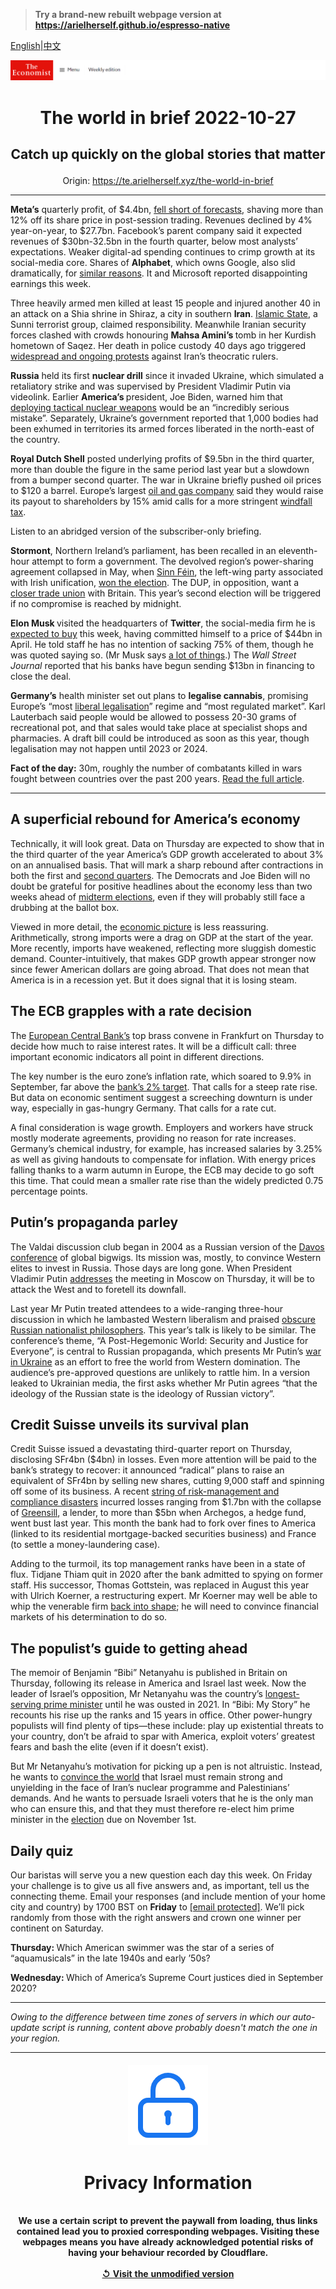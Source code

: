 > **Try a brand-new rebuilt webpage version at https://arielherself.github.io/espresso-native**

[English](https://github.com/arielherself/espresso/blob/main/README.md)|[中文](https://github-com.translate.goog/arielherself/espresso/blob/main/README.md?_x_tr_sl=en&_x_tr_tl=zh-CN&_x_tr_hl=zh-CN&_x_tr_pto=wapp)



![The Economist](menubar.png)

# <p align="center">The world in brief 2022-10-27</p>

## <p align="center">Catch up quickly on the global stories that matter</p>

<p align="center">Origin: <a href="https://te.arielherself.xyz/the-world-in-brief">https://te.arielherself.xyz/the-world-in-brief</a><hr>

<strong>Meta’s</strong> quarterly profit, of $4.4bn, [fell short of forecasts](https://te.arielherself.xyz/business/2022/10/16/how-much-trouble-is-mark-zuckerberg-in), shaving more than 12% off its share price in post-session trading. Revenues declined by 4% year-on-year, to $27.7bn. Facebook’s parent company said it expected revenues of $30bn-32.5bn in the fourth quarter, below most analysts’ expectations. Weaker digital-ad spending continues to crimp growth at its social-media core. Shares of <strong>Alphabet</strong>, which owns Google, also slid dramatically, for [similar reasons](https://te.arielherself.xyz/business/2022/09/18/the-300bn-google-meta-advertising-duopoly-is-under-attack). It and Microsoft reported disappointing earnings this week.

Three heavily armed men killed at least 15 people and injured another 40 in an attack on a Shia shrine in Shiraz, a city in southern <strong>Iran</strong>. [Islamic State](https://te.arielherself.xyz/middle-east-and-africa/2017/06/07/the-jihadists-of-islamic-state-hit-iran), a Sunni terrorist group, claimed responsibility. Meanwhile Iranian security forces clashed with crowds honouring <strong>Mahsa Amini’s </strong>tomb in her Kurdish hometown of Saqez. Her death in police custody 40 days ago triggered [widespread and ongoing protests](https://te.arielherself.xyz/middle-east-and-africa/2022/10/18/irans-protests-spread-as-a-notorious-prison-burns) against Iran’s theocratic rulers.

<strong>Russia</strong> held its first <strong>nuclear drill</strong> since it invaded Ukraine, which simulated a retaliatory strike and was supervised by President Vladimir Putin via videolink. Earlier <strong>America’s </strong>president, Joe Biden, warned him that [deploying tactical nuclear weapons](https://te.arielherself.xyz/europe/2022/10/17/how-to-detect-an-imminent-russian-nuclear-attack) would be an “incredibly serious mistake”. Separately, Ukraine’s government reported that 1,000 bodies had been exhumed in territories its armed forces liberated in the north-east of the country.

<strong>Royal Dutch Shell</strong> posted underlying profits of $9.5bn in the third quarter, more than double the figure in the same period last year but a slowdown from a bumper second quarter. The war in Ukraine briefly pushed oil prices to $120 a barrel. Europe’s largest [oil and gas company](https://te.arielherself.xyz/finance-and-economics/2022/05/31/why-the-oil-price-is-spiking-again) said they would raise its payout to shareholders by 15% amid calls for a more stringent [windfall tax](https://te.arielherself.xyz/leaders/2022/03/19/windfall-taxes-on-energy-companies-are-a-bad-idea).

Listen to an abridged version of the subscriber-only briefing.

<strong>Stormont</strong>, Northern Ireland’s parliament, has been recalled in an eleventh-hour attempt to form a government. The devolved region’s power-sharing agreement collapsed in May, when [Sinn Féin](https://te.arielherself.xyz/britain/sinn-fein-has-become-northern-irelands-biggest-party/21809215), the left-wing party associated with Irish unification, [won the election](https://te.arielherself.xyz/britain/sinn-fein-has-become-northern-irelands-biggest-party/21809215). The DUP, in opposition, want a [closer trade union](https://te.arielherself.xyz/britain/2022/02/12/northern-irish-devolution-collapses-again) with Britain. This year’s second election will be triggered if no compromise is reached by midnight.

<strong>Elon Musk </strong>visited the headquarters of <strong>Twitter</strong>, the social-media firm he is [expected to buy](https://te.arielherself.xyz/business/2022/10/05/elon-musk-is-buying-twitter-really-probably) this week, having committed himself to a price of $44bn in April. He told staff he has no intention of sacking 75% of them, though he was quoted saying so. (Mr Musk says [a lot of things](https://te.arielherself.xyz/leaders/2022/10/06/how-worried-should-you-be-about-elon-musks-superpowers).) The <em>Wall Street Journal </em>reported that his banks have begun sending $13bn in financing to close the deal.

<strong>Germany’s</strong> health minister set out plans to <strong>legalise cannabis</strong>, promising Europe’s “most [liberal legalisation](https://te.arielherself.xyz/international/2019/08/29/a-global-revolution-in-attitudes-towards-cannabis-is-under-way)” regime and “most regulated market”. Karl Lauterbach said people would be allowed to possess 20-30 grams of recreational pot, and that sales would take place at specialist shops and pharmacies. A draft bill could be introduced as soon as this year, though legalisation may not happen until 2023 or 2024.

<strong>Fact of the day:</strong> 30m, roughly the number of combatants killed in wars fought between countries over the past 200 years. [Read the full article](https://te.arielherself.xyz/interactive/international/2022/10/24/vladimir-putin-is-dragging-the-world-back-to-a-bloodier-time).

----------

## A superficial rebound for America’s economy

Technically, it will look great. Data on Thursday are expected to show that in the third quarter of the year America’s GDP growth accelerated to about 3% on an annualised basis. That will mark a sharp rebound after contractions in both the first and [second quarters](https://te.arielherself.xyz/graphic-detail/2022/07/28/americas-gdp-shrinks-for-the-second-consecutive-quarter). The Democrats and Joe Biden will no doubt be grateful for positive headlines about the economy less than two weeks ahead of [midterm elections](https://te.arielherself.xyz/mid-terms-2022), even if they will probably still face a drubbing at the ballot box.

Viewed in more detail, the [economic picture](https://te.arielherself.xyz/finance-and-economics/2022/06/09/a-focus-on-gdp-understates-the-strength-of-americas-recovery) is less reassuring. Arithmetically, strong imports were a drag on GDP at the start of the year. More recently, imports have weakened, reflecting more sluggish domestic demand. Counter-intuitively, that makes GDP growth appear stronger now since fewer American dollars are going abroad. That does not mean that America is in a recession yet. But it does signal that it is losing steam.

## The ECB grapples with a rate decision

The [European Central Bank’s](https://te.arielherself.xyz/finance-and-economics/2022/07/14/the-ecbs-masterplan-to-manipulate-markets) top brass convene in Frankfurt on Thursday to decide how much to raise interest rates. It will be a difficult call: three important economic indicators all point in different directions.

The key number is the euro zone’s inflation rate, which soared to 9.9% in September, far above the [bank’s 2% target](https://te.arielherself.xyz/finance-and-economics/2021/07/17/what-does-the-ecbs-new-target-mean-in-practice). That calls for a steep rate rise. But data on economic sentiment suggest a screeching downturn is under way, especially in gas-hungry Germany. That calls for a rate cut.

A final consideration is wage growth. Employers and workers have struck mostly moderate agreements, providing no reason for rate increases. Germany’s chemical industry, for example, has increased salaries by 3.25% as well as giving handouts to compensate for inflation. With energy prices falling thanks to a warm autumn in Europe, the ECB may decide to go soft this time. That could mean a smaller rate rise than the widely predicted 0.75 percentage points.

## Putin’s propaganda parley

The Valdai discussion club began in 2004 as a Russian version of the [Davos conference](https://te.arielherself.xyz/business/2022/05/26/is-this-the-end-of-davos-man) of global bigwigs. Its mission was, mostly, to convince Western elites to invest in Russia. Those days are long gone. When President Vladimir Putin [addresses](https://te.arielherself.xyz/films/2022/09/23/we-read-between-the-lines-of-putins-speech) the meeting in Moscow on Thursday, it will be to attack the West and to foretell its downfall.

Last year Mr Putin treated attendees to a wide-ranging three-hour discussion in which he lambasted Western liberalism and praised [obscure Russian nationalist philosophers](https://te.arielherself.xyz/briefing/2022/07/28/vladimir-putin-is-in-thrall-to-a-distinctive-brand-of-russian-fascism). This year’s talk is likely to be similar. The conference’s theme, “A Post-Hegemonic World: Security and Justice for Everyone”, is central to Russian propaganda, which presents Mr Putin’s [war in Ukraine](https://te.arielherself.xyz/leaders/2022/09/15/vladimir-putins-war-is-failing-the-west-should-help-it-fail-faster) as an effort to free the world from Western domination. The audience’s pre-approved questions are unlikely to rattle him. In a version leaked to Ukrainian media, the first asks whether Mr Putin agrees “that the ideology of the Russian state is the ideology of Russian victory”.

## Credit Suisse unveils its survival plan

Credit Suisse issued a devastating third-quarter report on Thursday, disclosing SFr4bn ($4bn) in losses. Even more attention will be paid to the bank’s strategy to recover: it announced “radical” plans to raise an equivalent of SFr4bn by selling new shares, cutting 9,000 staff and spinning off some of its business. A recent [string of risk-management and compliance disasters](https://te.arielherself.xyz/finance-and-economics/2022/10/03/credit-suisse-and-the-hunt-for-the-weakest-link-in-global-finance) incurred losses ranging from $1.7bn with the collapse of [Greensill](https://te.arielherself.xyz/finance-and-economics/2021/03/06/greensill-capitals-woes-will-reverberate-widely), a lender, to more than $5bn when Archegos, a hedge fund, went bust last year. This month the bank had to fork over fines to America (linked to its residential mortgage-backed securities business) and France (to settle a money-laundering case).

Adding to the turmoil, its top management ranks have been in a state of flux. Tidjane Thiam quit in 2020 after the bank admitted to spying on former staff. His successor, Thomas Gottstein, was replaced in August this year with Ulrich Koerner, a restructuring expert. Mr Koerner may well be able to whip the venerable firm [back into shape](https://te.arielherself.xyz/finance-and-economics/2022/09/28/investment-banks-are-sharpening-the-axe); he will need to convince financial markets of his determination to do so.

## The populist’s guide to getting ahead

The memoir of Benjamin “Bibi” Netanyahu is published in Britain on Thursday, following its release in America and Israel last week. Now the leader of Israel’s opposition, Mr Netanyahu was the country’s [longest-serving prime minister](https://te.arielherself.xyz/middle-east-and-africa/2021/10/30/netanyahus-shadow-starts-to-recede-in-israel) until he was ousted in 2021. In “Bibi: My Story” he recounts his rise up the ranks and 15 years in office. Other power-hungry populists will find plenty of tips—these include: play up existential threats to your country, don’t be afraid to spar with America, exploit voters’ greatest fears and bash the elite (even if it doesn’t exist).

But Mr Netanyahu’s motivation for picking up a pen is not altruistic. Instead, he wants to [convince the world](https://te.arielherself.xyz/middle-east-and-africa/2020/09/10/serbia-and-kosovo-awkwardly-embrace-israel) that Israel must remain strong and unyielding in the face of Iran’s nuclear programme and Palestinians’ demands. And he wants to persuade Israeli voters that he is the only man who can ensure this, and that they must therefore re-elect him prime minister in the [election](https://te.arielherself.xyz/middle-east-and-africa/2022/06/20/israels-government-collapses-prompting-the-fifth-election-in-four-years) due on November 1st.

## Daily quiz

Our baristas will serve you a new question each day this week. On Friday your challenge is to give us all five answers and, as important, tell us the connecting theme. Email your responses (and include mention of your home city and country) by 1700 BST on <strong>Friday</strong> to [<span class="__cf_email__" data-cfemail="f7a6829e8db284878592848498b792949899989a9e8483d994989a">[email&#160;protected]</span>](https://mail.google.com/mail/?view=cm&amp;fs=1&amp;tf=1&amp;to=QuizEspresso@te.arielherself.xyz). We’ll pick randomly from those with the right answers and crown one winner per continent on Saturday.

<strong>Thursday: </strong>Which American swimmer was the star of a series of “aquamusicals” in the late 1940s and early ’50s?

<strong>Wednesday: </strong>Which of America’s Supreme Court justices died in September 2020?

----------

*Owing to the difference between time zones of servers in which our auto-update script is running, content above probably doesn't match the one in your region.*

|<br><div align="center"><img src="unlock.png" /><h1>Privacy Information</h1></div></br>We use a certain script to prevent the paywall from loading, thus links contained lead you to proxied corresponding webpages. Visiting these webpages means you have already acknowledged potential risks of having your behaviour recorded by Cloudflare.<br><br>[&#x21BA; Visit the unmodified version](README.raw.md)<br><br>|
|-----|
